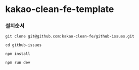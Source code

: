 # kakao-clean-fe-template

### 설치순서
```shell
git clone git@github.com:kakao-clean-fe/github-issues.git

cd github-issues

npm install

npm run dev
```
